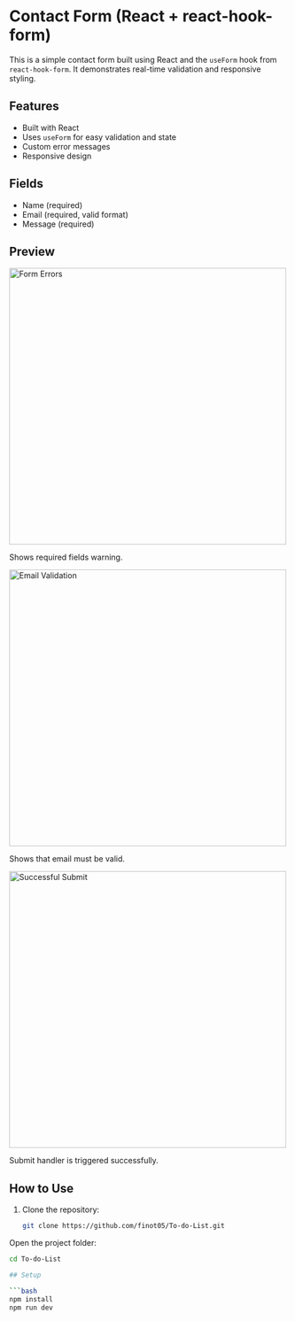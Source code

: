 # Contact Form (React + react-hook-form)

This is a simple contact form built using React and the `useForm` hook from `react-hook-form`. It demonstrates real-time validation and responsive styling.

## Features

- Built with React
- Uses `useForm` for easy validation and state
- Custom error messages
- Responsive design

## Fields

- Name (required)
- Email (required, valid format)
- Message (required)


## Preview

<img width="500" alt="Form Errors" src="https://github.com/yourname/yourrepo/assets/image-id-1" />
<p>Shows required fields warning.</p>

<img width="500" alt="Email Validation" src="https://github.com/yourname/yourrepo/assets/image-id-2" />
<p>Shows that email must be valid.</p>

<img width="500" alt="Successful Submit" src="https://github.com/yourname/yourrepo/assets/image-id-3" />
<p>Submit handler is triggered successfully.</p>

## How to Use

1. Clone the repository:
   ```bash
   git clone https://github.com/finot05/To-do-List.git
   
Open the project folder:
```bash
cd To-do-List

## Setup

```bash
npm install
npm run dev

